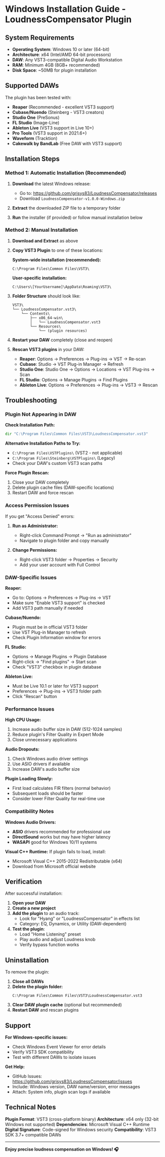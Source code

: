 # Windows Installation Guide - LoudnessCompensator Plugin

## System Requirements

- **Operating System**: Windows 10 or later (64-bit)
- **Architecture**: x64 (Intel/AMD 64-bit processors)
- **DAW**: Any VST3-compatible Digital Audio Workstation
- **RAM**: Minimum 4GB (8GB+ recommended)
- **Disk Space**: ~50MB for plugin installation

## Supported DAWs

The plugin has been tested with:
- **Reaper** (Recommended - excellent VST3 support)
- **Cubase/Nuendo** (Steinberg - VST3 creators)
- **Studio One** (PreSonus)
- **FL Studio** (Image-Line)
- **Ableton Live** (VST3 support in Live 10+)
- **Pro Tools** (VST3 support in 2021.6+)
- **Waveform** (Tracktion)
- **Cakewalk by BandLab** (Free DAW with VST3 support)

## Installation Steps

### Method 1: Automatic Installation (Recommended)

1. **Download** the latest Windows release:
   - Go to: https://github.com/grisys83/LoudnessCompensator/releases
   - Download `LoudnessCompensator-v1.0.0-Windows.zip`

2. **Extract** the downloaded ZIP file to a temporary folder

3. **Run** the installer (if provided) or follow manual installation below

### Method 2: Manual Installation

1. **Download and Extract** as above

2. **Copy VST3 Plugin** to one of these locations:

   **System-wide installation (recommended):**
   ```
   C:\Program Files\Common Files\VST3\
   ```
   
   **User-specific installation:**
   ```
   C:\Users\[YourUsername]\AppData\Roaming\VST3\
   ```

3. **Folder Structure** should look like:
   ```
   VST3\
   └── LoudnessCompensator.vst3\
       └── Contents\
           ├── x86_64-win\
           │   └── LoudnessCompensator.vst3
           └── Resources\
               └── (plugin resources)
   ```

4. **Restart your DAW** completely (close and reopen)

5. **Rescan VST3 plugins** in your DAW:
   - **Reaper**: Options → Preferences → Plug-ins → VST → Re-scan
   - **Cubase**: Studio → VST Plug-in Manager → Refresh
   - **Studio One**: Studio One → Options → Locations → VST Plug-ins → Scan
   - **FL Studio**: Options → Manage Plugins → Find Plugins
   - **Ableton Live**: Options → Preferences → Plug-ins → VST3 → Rescan

## Troubleshooting

### Plugin Not Appearing in DAW

**Check Installation Path:**
```cmd
dir "C:\Program Files\Common Files\VST3\LoudnessCompensator.vst3"
```

**Alternative Installation Paths to Try:**
- `C:\Program Files\VSTPlugins\` (VST2 - not applicable)
- `C:\Program Files\Steinberg\VSTPlugins\` (Legacy)
- Check your DAW's custom VST3 scan paths

**Force Plugin Rescan:**
1. Close your DAW completely
2. Delete plugin cache files (DAW-specific locations)
3. Restart DAW and force rescan

### Access Permission Issues

If you get "Access Denied" errors:

1. **Run as Administrator:**
   - Right-click Command Prompt → "Run as administrator"
   - Navigate to plugin folder and copy manually

2. **Change Permissions:**
   - Right-click VST3 folder → Properties → Security
   - Add your user account with Full Control

### DAW-Specific Issues

**Reaper:**
- Go to: Options → Preferences → Plug-ins → VST
- Make sure "Enable VST3 support" is checked
- Add VST3 path manually if needed

**Cubase/Nuendo:**
- Plugin must be in official VST3 folder
- Use VST Plug-in Manager to refresh
- Check Plugin Information window for errors

**FL Studio:**
- Options → Manage Plugins → Plugin Database
- Right-click → "Find plugins" → Start scan
- Check "VST3" checkbox in plugin database

**Ableton Live:**
- Must be Live 10.1 or later for VST3 support
- Preferences → Plug-ins → VST3 folder path
- Click "Rescan" button

### Performance Issues

**High CPU Usage:**
1. Increase audio buffer size in DAW (512-1024 samples)
2. Reduce plugin's Filter Quality in Expert Mode
3. Close unnecessary applications

**Audio Dropouts:**
1. Check Windows audio driver settings
2. Use ASIO drivers if available
3. Increase DAW's audio buffer size

**Plugin Loading Slowly:**
- First load calculates FIR filters (normal behavior)
- Subsequent loads should be faster
- Consider lower Filter Quality for real-time use

### Compatibility Notes

**Windows Audio Drivers:**
- **ASIO** drivers recommended for professional use
- **DirectSound** works but may have higher latency
- **WASAPI** good for Windows 10/11 systems

**Visual C++ Runtime:**
If plugin fails to load, install:
- Microsoft Visual C++ 2015-2022 Redistributable (x64)
- Download from Microsoft official website

## Verification

After successful installation:

1. **Open your DAW**
2. **Create a new project**
3. **Add the plugin** to an audio track:
   - Look for "Hyang" or "LoudnessCompensator" in effects list
   - Category: EQ, Dynamics, or Utility (DAW-dependent)
4. **Test the plugin**:
   - Load "Home Listening" preset
   - Play audio and adjust Loudness knob
   - Verify bypass function works

## Uninstallation

To remove the plugin:

1. **Close all DAWs**
2. **Delete the plugin folder:**
   ```
   C:\Program Files\Common Files\VST3\LoudnessCompensator.vst3
   ```
3. **Clear DAW plugin cache** (optional but recommended)
4. **Restart DAW** and rescan plugins

## Support

**For Windows-specific issues:**
- Check Windows Event Viewer for error details
- Verify VST3 SDK compatibility
- Test with different DAWs to isolate issues

**Get Help:**
- GitHub Issues: https://github.com/grisys83/LoudnessCompensator/issues
- Include: Windows version, DAW name/version, error messages
- Attach: System info, plugin scan logs if available

## Technical Notes

**Plugin Format**: VST3 (cross-platform binary)
**Architecture**: x64 only (32-bit Windows not supported)
**Dependencies**: Microsoft Visual C++ Runtime
**Digital Signature**: Code-signed for Windows security
**Compatibility**: VST3 SDK 3.7+ compatible DAWs

---

**Enjoy precise loudness compensation on Windows! 🎧**